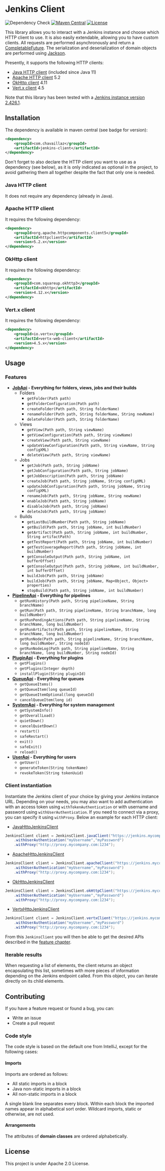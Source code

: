 # Jenkins Client

[Jenkins]: https://www.jenkins.io

[CompletableFuture]: https://docs.oracle.com/en/java/javase/17/docs/api/java.base/java/util/concurrent/CompletableFuture.html

[Jackson]: https://github.com/FasterXML/jackson

[JavaHttp]: https://openjdk.org/groups/net/httpclient/intro.html

[ApacheHttp]: https://hc.apache.org/httpcomponents-client-5.2.x/

[OkHttp]: https://square.github.io/okhttp/

[Vertx]: https://vertx.io/docs/vertx-web-client/java/

![Dependency Check](https://github.com/chavaillaz/jenkins-client/actions/workflows/snyk.yml/badge.svg)
[![Maven Central](https://maven-badges.herokuapp.com/maven-central/com.chavaillaz/jenkins-client/badge.svg)](https://maven-badges.herokuapp.com/maven-central/com.chavaillaz/jenkins-client)
[![License](https://img.shields.io/badge/License-Apache%202.0-blue.svg)](https://opensource.org/licenses/Apache-2.0)

This library allows you to interact with a Jenkins instance and choose which HTTP client to use. It is also easily
extendable, allowing you to have custom clients. All requests are performed asynchronously and return a
[CompletableFuture][CompletableFuture]. The serialization and deserialization of domain objects are performed
using [Jackson][Jackson].

Presently, it supports the following HTTP clients:

- [Java HTTP client][JavaHttp] (included since Java 11)
- [Apache HTTP client][ApacheHttp] 5.2
- [OkHttp client][OkHttp] 4.11
- [Vert.x client][Vertx] 4.5

Note that this library has been tested with a [Jenkins instance version 2.426.1][Jenkins].

## Installation

The dependency is available in maven central (see badge for version):

```xml
<dependency>
    <groupId>com.chavaillaz</groupId>
    <artifactId>jenkins-client</artifactId>
</dependency>
```

Don't forget to also declare the HTTP client you want to use as a dependency (see below), as it is only indicated as
optional in the project, to avoid gathering them all together despite the fact that only one is needed.

### Java HTTP client

It does not require any dependency (already in Java).

### Apache HTTP client

It requires the following dependency:

```xml
<dependency>
    <groupId>org.apache.httpcomponents.client5</groupId>
    <artifactId>httpclient5</artifactId>
    <version>5.2.x</version>
</dependency>
```

### OkHttp client

It requires the following dependency:

```xml
<dependency>
    <groupId>com.squareup.okhttp3</groupId>
    <artifactId>okhttp</artifactId>
    <version>4.12.x</version>
</dependency>
```

### Vert.x client

It requires the following dependency:

```xml
<dependency>
    <groupId>io.vertx</groupId>
    <artifactId>vertx-web-client</artifactId>
    <version>4.5.x</version>
</dependency>
```

## Usage

### Features

- **[JobApi](src/main/java/com/chavaillaz/client/jenkins/api/JobApi.java) -
  Everything for folders, views, jobs and their builds**
    - Folders
        - `getFolder(Path path)`
        - `getFolderConfiguration(Path path)`
        - `createFolder(Path path, String folderName)`
        - `renameFolder(Path path, String folderName, String newName)`
        - `deleteFolder(Path path, String folderName)`
    - Views
        - `getView(Path path, String viewName)`
        - `getViewConfiguration(Path path, String viewName)`
        - `createView(Path path, String viewName)`
        - `updateViewConfiguration(Path path, String viewName, String configXML)`
        - `deleteView(Path path, String viewName)`
    - Jobs
        - `getJob(Path path, String jobName)`
        - `getJobConfiguration(Path path, String jobName)`
        - `getJobDescription(Path path, String jobName)`
        - `createJob(Path path, String jobName, String configXML)`
        - `updateJobConfiguration(Path path, String jobName, String configXML)`
        - `renameJob(Path path, String jobName, String newName)`
        - `enableJob(Path path, String jobName)`
        - `disableJob(Path path, String jobName)`
        - `deleteJob(Path path, String jobName)`
    - Builds
        - `getLastBuildNumber(Path path, String jobName)`
        - `getBuild(Path path, String jobName, int buildNumber)`
        - `getArtifact(Path path, String jobName, int buildNumber, String artifactPath)`
        - `getTestReport(Path path, String jobName, int buildNumber)`
        - `getTestCoverageReport(Path path, String jobName, int buildNumber)`
        - `getConsoleOutput(Path path, String jobName, int bufferOffset)`
        - `getConsoleOutput(Path path, String jobName, int buildNumber, int bufferOffset)`
        - `buildJob(Path path, String jobName)`
        - `buildJob(Path path, String jobName, Map<Object, Object> properties)`
        - `stopBuild(Path path, String jobName, int buildNumber)`
- **[PipelineApi](src/main/java/com/chavaillaz/client/jenkins/api/PipelineApi.java) -
  Everything for pipelines**
    - `getRunHistory(Path path, String pipelineName, String branchName)`
    - `getRun(Path path, String pipelineName, String branchName, long buildNumber)`
    - `getRunPendingActions(Path path, String pipelineName, String branchName, long buildNumber)`
    - `getRunArtifacts(Path path, String pipelineName, String branchName, long buildNumber)`
    - `getRunNode(Path path, String pipelineName, String branchName, long buildNumber, String nodeId)`
    - `getRunNodeLog(Path path, String pipelineName, String branchName, long buildNumber, String nodeId)`
- **[PluginApi](src/main/java/com/chavaillaz/client/jenkins/api/PluginApi.java) -
  Everything for plugins**
    - `getPlugins()`
    - `getPlugins(Integer depth)`
    - `installPlugin(String pluginId)`
- **[QueueApi](src/main/java/com/chavaillaz/client/jenkins/api/QueueApi.java) -
  Everything for queues**
    - `getQueueItems()`
    - `getQueueItem(long queueId)`
    - `getQueueItemOptional(long queueId)`
    - `cancelQueueItem(long id)`
- **[SystemApi](src/main/java/com/chavaillaz/client/jenkins/api/SystemApi.java) -
  Everything for system management**
    - `getSystemInfo()`
    - `getOverallLoad()`
    - `quietDown()`
    - `cancelQuietDown()`
    - `restart()`
    - `safeRestart()`
    - `exit()`
    - `safeExit()`
    - `reload()`
- **[UserApi](src/main/java/com/chavaillaz/client/jenkins/api/UserApi.java) -
  Everything for users**
    - `getUser()`
    - `generateToken(String tokenName)`
    - `revokeToken(String tokenUuid)`

### Client instantiation

Instantiate the Jenkins client of your choice by giving your Jenkins instance URL. Depending on your needs, you may also
want to add authentication with an access token using `withTokenAuthentication` or with username and password using
`withUserAuthentication`. If you need to connect via a proxy, you can specify it using `withProxy`.
Below an example for each HTTP client:

- [JavaHttpJenkinsClient](src/main/java/com/chavaillaz/client/jenkins/java/JavaHttpJenkinsClient.java)

```java
JenkinsClient client = JenkinsClient.javaClient("https://jenkins.mycompany.com")
    .withUserAuthentication("myUsername","myPassword")
    .withProxy("http://proxy.mycompany.com:1234");
```

- [ApacheHttpJenkinsClient](src/main/java/com/chavaillaz/client/jenkins/apache/ApacheHttpJenkinsClient.java)

```java
JenkinsClient client = JenkinsClient.apacheClient("https://jenkins.mycompany.com")
    .withUserAuthentication("myUsername","myPassword")
    .withProxy("http://proxy.mycompany.com:1234");
```

- [OkHttpJenkinsClient](src/main/java/com/chavaillaz/client/jenkins/okhttp/OkHttpJenkinsClient.java)

```java
JenkinsClient client = JenkinsClient.okHttpClient("https://jenkins.mycompany.com")
    .withUserAuthentication("myUsername","myPassword")
    .withProxy("http://proxy.mycompany.com:1234");
```

- [VertxHttpJenkinsClient](src/main/java/com/chavaillaz/client/jenkins/vertx/VertxHttpJenkinsClient.java)

```java
JenkinsClient client = JenkinsClient.vertxClient("https://jenkins.mycompany.com")
    .withUserAuthentication("myUsername","myPassword")
    .withProxy("http://proxy.mycompany.com:1234");
```

From this `JenkinsClient` you will then be able to get the desired APIs described in the [feature chapter](#features).

### Iterable results

When requesting a list of elements, the client returns an object encapsulating this list, sometimes with more pieces of
information depending on the Jenkins endpoint called. From this object, you can iterate directly on its child elements.

## Contributing

If you have a feature request or found a bug, you can:

- Write an issue
- Create a pull request

### Code style

The code style is based on the default one from IntelliJ, except for the following cases:

#### Imports

Imports are ordered as follows:

- All static imports in a block
- Java non-static imports in a block
- All non-static imports in a block

A single blank line separates every block. Within each block the imported names appear in alphabetical sort order.
Wildcard imports, static or otherwise, are not used.

#### Arrangements

The attributes of **domain classes** are ordered alphabetically.

## License

This project is under Apache 2.0 License.